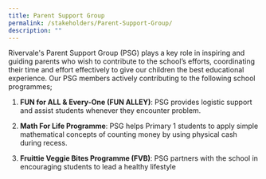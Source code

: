 ```yaml
---
title: Parent Support Group
permalink: /stakeholders/Parent-Support-Group/
description: ""
---
```

Rivervale's Parent Support Group (PSG) plays a key role in inspiring and guiding parents who wish to contribute to the school’s efforts, coordinating their time and effort effectively to give our children the best educational experience. Our PSG members actively contributing to the following school programmes;

1. **FUN for ALL & Every-One (FUN ALLEY)**: PSG provides logistic support and assist students whenever they encounter problem.

2. **Math For Life Programme**: PSG helps Primary 1 students to apply simple mathematical concepts of counting money by using physical cash during recess.

3. **Fruittie Veggie Bites Programme (FVB)**: PSG partners with the school in encouraging students to lead a healthy lifestyle